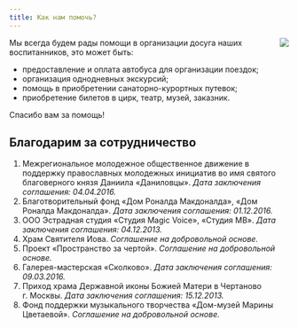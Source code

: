 ```yaml
---
title: Как нам помочь?
---
```


<a href="http://www.ya-roditel.ru/" target="_blank"><img src="{{site.baseurl}}/files/teasers/objavlenie-banner.gif" style="float:right;margin-left:20px;"></a>

Мы&nbsp;всегда будем рады помощи в&nbsp;организации досуга наших воспитанников, это может быть:

* предоставление и&nbsp;оплата автобуса для организации поездок;
* организация однодневных экскурсий;
* помощь в&nbsp;приобретении санаторно-курортных путевок;
* приобретение билетов в&nbsp;цирк, театр, музей, заказник. 

Спасибо вам за помощь!


## Благодарим за сотрудничество

1. Межрегиональное молодежное общественное движение в поддержку православных молодежных инициатив во имя святого
благоверного князя Даниила «Даниловцы». _Дата заключения соглашения: 04.04.2016._
2. Благотворительный фонд «Дом Роналда Макдоналда», «Дом Роналда Макдоналда». _Дата заключения соглашения: 01.12.2016._
3. ООО Эстрадная студия «Студия Magic Voice», «Студия МВ». _Дата заключения соглашения: 04.12.2013._
4. Храм Святителя Иова. _Соглашение на добровольной основе._
5. Проект «Пространство за чертой». _Соглашение на добровольной основе._
6. Галерея-мастерская «Сколково». _Дата заключения соглашения: 09.03.2016._
7. Приход храма Державной иконы Божией Матери в Чертаново г. Москвы. _Дата заключения соглашения: 15.12.2013._
8. Фонд поддержки музыкального творчества «Дом-музей Марины Цветаевой». _Соглашение на добровольной основе._
